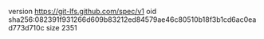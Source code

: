 version https://git-lfs.github.com/spec/v1
oid sha256:082391f931266d609b83212ed84579ae46c80510b18f3b1cd6ac0ead773d710c
size 2351
